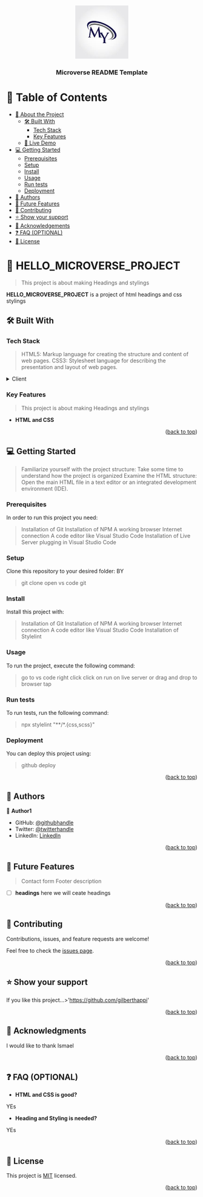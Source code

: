 <a name="readme-top"></a>

<!--
!!! IMPORTANT !!!
This README is an example of how you could professionally present your codebase. 
Writing documentation is a crucial part of your work as a professional software developer and cannot be ignored. 

You should modify this file to match your project and remove sections that don't apply.

REQUIRED SECTIONS:
- Table of Contents
- About the Project
  - Built With
  - Live Demo
- Getting Started
- Authors
- Future Features
- Contributing
- Show your support
- Acknowledgements
- License

OPTIONAL SECTIONS:
- FAQ

After you're finished please remove all the comments and instructions!

For more information on the importance of a professional README for your repositories: https://github.com/microverseinc/curriculum-transversal-skills/blob/main/documentation/articles/readme_best_practices.md
-->

<div align="center">
  <!-- You are encouraged to replace this logo with your own! Otherwise you can also remove it. -->
  <img src="download.jpeg" alt="logo" width="140"  height="auto" />
  <br/>

  <h3><b>Microverse README Template</b></h3>

</div>

<!-- TABLE OF CONTENTS -->

# 📗 Table of Contents

- [📖 About the Project](#about-project)
  - [🛠 Built With](#built-with)
    - [Tech Stack](#tech-stack)
    - [Key Features](#key-features)
  - [🚀 Live Demo](#live-demo)
- [💻 Getting Started](#getting-started)
  - [Prerequisites](#prerequisites)
  - [Setup](#setup)
  - [Install](#install)
  - [Usage](#usage)
  - [Run tests](#run-tests)
  - [Deployment](#deployment)
- [👥 Authors](#authors)
- [🔭 Future Features](#future-features)
- [🤝 Contributing](#contributing)
- [⭐️ Show your support](#support)
- [🙏 Acknowledgements](#acknowledgements)
- [❓ FAQ (OPTIONAL)](#faq)
- [📝 License](#license)

<!-- PROJECT DESCRIPTION -->

# 📖 HELLO_MICROVERSE_PROJECT <a name="about-project"></a>

> This project is about 
making Headings and stylings

**HELLO_MICROVERSE_PROJECT** is a project of html headings and css stylings

## 🛠 Built With <a name="built-with"></a>

### Tech Stack <a name="tech-stack"></a>

> HTML5: Markup language for creating the structure and content of web pages.
CSS3: Stylesheet language for describing the presentation and layout of web pages.

<details>
  <summary>Client</summary>
  <ul>
    <li><a href="#">HTML and CSS</a></li>
  </ul>
</details>


<!-- Features -->

### Key Features <a name="key-features"></a>

> This project is about 
making Headings and stylings
- **HTML and CSS**


<p align="right">(<a href="#readme-top">back to top</a>)</p>

<!-- GETTING STARTED -->

## 💻 Getting Started <a name="getting-started"></a>

>Familiarize yourself with the project structure: Take some time to understand how the project is organized
>Examine the HTML structure: Open the main HTML file in a text editor or an integrated development environment (IDE). 

### Prerequisites

In order to run this project you need:
>Installation of Git
>Installation of NPM
>A working browser
>Internet connection
>A code editor like Visual Studio Code
>Installation of Live Server plugging in Visual Studio Code

<!--
Example command:

```sh
 gem install rails
```
 -->

### Setup

Clone this repository to your desired folder: BY
>git clone
>open vs code
>git 

<!--
Example commands:Setup

```sh
  cd my-folder
  git clone git@github.com:myaccount/my-project.git
```
--->

### Install

Install this project with:
>Installation of Git
>Installation of NPM
>A working browser
>Internet connection
>A code editor like Visual Studio Code
>Installation of Stylelint

<!--
Example command:

```sh
  cd my-project
  gem install
```
--->

### Usage

To run the project, execute the following command:
>go to vs code
>right click 
>click on run on live server or
>drag and drop to browser tap
<!--
Example command:

```sh
  rails server
```
--->

### Run tests

To run tests, run the following command:
>npx stylelint "**/*.{css,scss}"
<!--
Example command:

```sh
  bin/rails test test/models/article_test.rb
```
--->

### Deployment

You can deploy this project using:
>github deploy

<!--
Example:

```sh

```
 -->

<p align="right">(<a href="#readme-top">back to top</a>)</p>

<!-- AUTHORS -->

## 👥 Authors <a name="authors"></a>

👤 **Author1**
- GitHub: [@githubhandle](https://github.com/gilberthappi)
- Twitter: [@twitterhandle](https://twitter.com/DushimimanaGil3)
- LinkedIn: [LinkedIn](https://www.linkedin.com/in/dushimimana-gilbert-happi-997b2a262/)



<p align="right">(<a href="#readme-top">back to top</a>)</p>

<!-- FUTURE FEATURES -->

## 🔭 Future Features <a name="future-features"></a>
>Contact form
>Footer description

- [ ] **headings** here we will ceate headings



<p align="right">(<a href="#readme-top">back to top</a>)</p>

<!-- CONTRIBUTING -->

## 🤝 Contributing <a name="contributing"></a>

Contributions, issues, and feature requests are welcome!

Feel free to check the [issues page](../../issues/).

<p align="right">(<a href="#readme-top">back to top</a>)</p>

<!-- SUPPORT -->

## ⭐️ Show your support <a name="support"></a>

If you like this project...>'https://github.com/gilberthappi'

<p align="right">(<a href="#readme-top">back to top</a>)</p>

<!-- ACKNOWLEDGEMENTS -->

## 🙏 Acknowledgments <a name="acknowledgements"></a>

I would like to thank Ismael

<p align="right">(<a href="#readme-top">back to top</a>)</p>

<!-- FAQ (optional) -->

## ❓ FAQ (OPTIONAL) <a name="faq"></a>

- **HTML and CSS is good?**

YEs
- **Heading and Styling is needed?**

YEs



<p align="right">(<a href="#readme-top">back to top</a>)</p>

<!-- LICENSE -->

## 📝 License <a name="license"></a>

This project is [MIT](https://choosealicense.com/licenses/mit/)  licensed.

<p align="right">(<a href="#readme-top">back to top</a>)</p>
